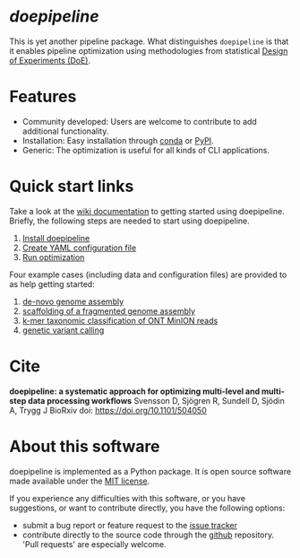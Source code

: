 # *doepipeline*

This is yet another pipeline package. What distinguishes `doepipeline` is that it enables pipeline optimization using methodologies from statistical [Design of Experiments (DoE)](https://en.wikipedia.org/wiki/Design_of_experiments).

# Features
* Community developed: Users are welcome to contribute to add additional functionality.
* Installation: Easy installation through [conda](http://conda-forge.org/) or [PyPI](https://pypi.org/).
* Generic: The optimization is useful for all kinds of CLI applications.

# Quick start links
Take a look at the [wiki documentation](https://github.com/clicumu/doepipeline/wiki) to getting started using doepipeline. Briefly, the following steps are needed to start using doepipeline.

1. [Install doepipeline](https://github.com/clicumu/doepipeline/wiki/Installation)
2. [Create YAML configuration file](https://github.com/clicumu/doepipeline/wiki/Configuration-file)
3. [Run optimization](https://github.com/clicumu/doepipeline/wiki/Running)

Four example cases (including data and configuration files) are provided to as help getting started: 
1) [de-novo genome assembly](https://github.com/clicumu/doepipeline/wiki/Case-1)
2) [scaffolding of a fragmented genome assembly](https://github.com/clicumu/doepipeline/wiki/Case-2)
3) [k-mer taxonomic classification of ONT MinION reads](https://github.com/clicumu/doepipeline/wiki/Case-3) 
4) [genetic variant calling](https://github.com/clicumu/doepipeline/wiki/Case-4)

# Cite
__doepipeline: a systematic approach for optimizing multi-level and multi-step data processing workflows__ Svensson D, Sjögren R, Sundell D, Sjödin A, Trygg J BioRxiv doi: https://doi.org/10.1101/504050

# About this software
doepipeline is implemented as a Python package. It is open source software made available under the [MIT license](LICENSE).

If you experience any difficulties with this software, or you have suggestions, or want to contribute directly, you have the following options:

- submit a bug report or feature request to the 
  [issue tracker](https://github.com/clicumu/doepipeline/issues)
- contribute directly to the source code through the 
  [github](https://github.com/clicumu/doepipeline) repository. 'Pull requests' are
  especially welcome.
